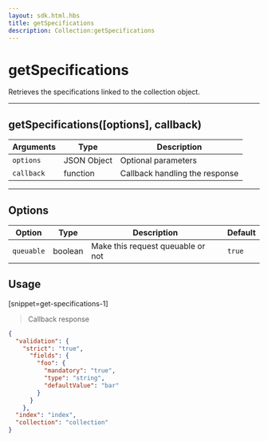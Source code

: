 ```yaml
---
layout: sdk.html.hbs
title: getSpecifications
description: Collection:getSpecifications
---
```

  

# getSpecifications
Retrieves the specifications linked to the collection object.

---

## getSpecifications([options], callback)

| Arguments | Type | Description |
|---------------|---------|----------------------------------------|
| ``options`` | JSON Object | Optional parameters |
| ``callback`` | function | Callback handling the response |

---

## Options

| Option | Type | Description | Default |
|---------------|---------|----------------------------------------|---------|
| ``queuable`` | boolean | Make this request queuable or not  | ``true`` |

## Usage

[snippet=get-specifications-1]
> Callback response

```json
{
  "validation": {
    "strict": "true",
      "fields": {
        "foo": {
          "mandatory": "true",
          "type": "string",
          "defaultValue": "bar"
        }
      }
    },
  "index": "index",
  "collection": "collection"
}
```